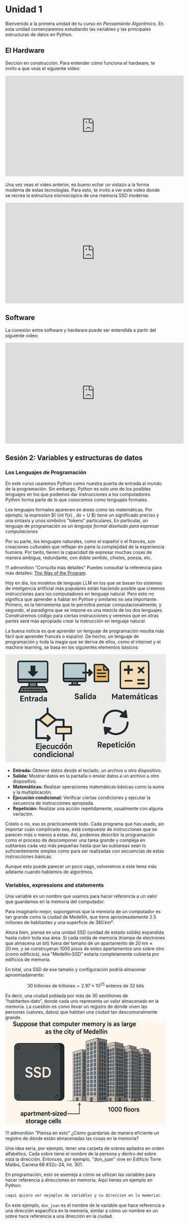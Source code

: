 # Unidad 1

Bienvenido a la primera unidad de tu curso en *Pensamiento Algorítmico*. En esta unidad comenzaremos estudiando las variables y las principales estructuras de datos en Python.
## El Hardware

Sección en construcción. Para entender cómo funciona el hardware, te invito a que veas el siguiente video:

<iframe width="560" height="315" src="https://www.youtube.com/embed/QZwneRb-zqA" frameborder="0" allowfullscreen></iframe>

Una vez veas el video anterior, es bueno echar un vistazo a la forma moderna de estas tecnologías. Para esto, te invito a ver este video donde se recrea la estructura microscópica de una memoria SSD moderna:
<iframe width="560" height="315"
  src="https://www.youtube.com/embed/5Mh3o886qpg?start=51"
  title="Video de YouTube"
  frameborder="0"
  allow="accelerometer; autoplay; clipboard-write; encrypted-media; gyroscope; picture-in-picture; web-share"
  allowfullscreen>
</iframe>

## Software

La conexión entre software y hardware puede ser entendida a partir del siguiente video:

<iframe width="560" height="315" src="https://www.youtube.com/embed/HjneAhCy2N4" frameborder="0" allowfullscreen></iframe>

## Sesión 2: Variables y estructuras de datos

### Los Lenguajes de Programación

En este curso usaremos Python como nuestra puerta de entrada al mundo de la programación. Sin embargo, Python es solo uno de los posibles lenguajes en los que podemos dar instrucciones a los computadores. Python forma parte de lo que conocemos como lenguajes formales.

Los lenguajes formales aparecen en áreas como las matemáticas. Por ejemplo, la expresión $( \int f(x) \, dx = U $) tiene un significado preciso y una sintaxis y unos símbolos "tokens" particulares. En particular, un lenguaje de programación 
*es un lenguaje formal diseñado para expresar computaciones*

Por su parte, los lenguajes naturales, como el español o el francés, son creaciones culturales que reflejan en parte la complejidad de la experiencia humana. Por tanto, tienen la capacidad de expresar muchas cosas de manera ambigua, redundante, con doble sentido, chistes, poesía, etc.

!!! admonition "Consulta más detalles"
    Puedes consultar la referencia para más detalles: [The Way of the Program](https://openbookproject.net/thinkcs/python/english3e/way_of_the_program.html).

Hoy en día, los modelos de lenguaje LLM en los que se basan los sistemas de inteligencia artificial más populares están haciendo posible que creemos instrucciones para los computadores en lenguaje natural. Pero esto no significa que aprender a hablar en Python y similares no sea importante. Primero, es la herramienta que te permitirá pensar computacionalmente, y segundo, el paradigma que se impone es una mezcla de los dos lenguajes. Construiremos código para ciertas instrucciones y veremos que en otras partes será más apropiado crear la instrucción en lenguaje natural.

La buena noticia es que aprender un lenguaje de programación resulta más fácil que aprender francés o español. De hecho, un lenguaje de programación y toda la magia que se deriva de ellos, como el internet y el machine learning, se basa en los siguientes elementos básicos:

![alt text](image.png)

- **Entrada:** Obtener datos desde el teclado, un archivo u otro dispositivo.
- **Salida:** Mostrar datos en la pantalla o enviar datos a un archivo u otro dispositivo.
- **Matemáticas:** Realizar operaciones matemáticas básicas como la suma y la multiplicación.
- **Ejecución condicional:** Verificar ciertas condiciones y ejecutar la secuencia de instrucciones apropiada.
- **Repetición:** Realizar una acción repetidamente, usualmente con alguna variación.

Créelo o no, eso es prácticamente todo. Cada programa que has usado, sin importar cuán complicado sea, está compuesto de instrucciones que se parecen más o menos a estas. Así, podemos describir la programación como el proceso de descomponer una tarea grande y compleja en subtareas cada vez más pequeñas hasta que las subtareas sean lo suficientemente simples como para ser realizadas con secuencias de estas instrucciones básicas.

Aunque esto puede parecer un poco vago, volveremos a este tema más adelante cuando hablemos de algoritmos. 

### Variables, expressions and statements
Una variable es un nombre que usamos para hacer referencia a un valor que guardamos en la memoria del computador.

Para imaginarlo mejor, supongamos que la memoria de un computador es tan grande como la ciudad de Medellín, que tiene aproximadamente 2.5 millones de habitantes y una superficie de 380 km².

Ahora bien, piensa en una unidad SSD (unidad de estado sólido) expandida hasta cubrir toda esa área. Si cada celda de memoria (trampa de electrones que almacena un bit) fuera del tamaño de un apartamento de 20 nm × 20 nm, y se construyeran 1000 pisos de estos apartamentos uno sobre otro (como edificios), esa “Medellín‑SSD” estaría completamente cubierta por edificios de memoria.

En total, una SSD de ese tamaño y configuración podría almacenar aproximadamente:

$$
30 \text{ trillones de trillones} = 2.97 \times 10^{25} \text{ enteros de 32 bits}
$$

Es decir, una ciudad poblada por más de 30 sextillones de “habitantes‑dato”, donde cada uno representa un valor almacenado en la memoria.
La cuestión es cómo llevar un registro de dónde viven las personas (valores, datos) que habitan una ciudad tan descomunalmente grande.
![alt text](image-1.png)

!!! admonition "Piensa en esto"
    ¿Cómo guardarías de manera eficiente un registro de dónde están almacenadas las cosas en la memoria?

Una idea sería, por ejemplo, tener una carpeta de sobres apilados en orden alfabético. Cada sobre tiene el nombre de la persona y dentro del sobre está la dirección. Entonces, por ejemplo, "don_juan" vive en Edificio Torre Malibú, Carrera 68 #32c-24, Int. 301.

En programación, esto se asemeja a cómo se utilizan las variables para hacer referencia a direcciones en memoria. Aquí tienes un ejemplo en Python:

```python
&aqui quiero ver eejeplos de variables y su direccion en la memoria&
```

En este ejemplo, `don_juan` es el nombre de la variable que hace referencia a una dirección específica en la memoria, similar a cómo un nombre en un sobre hace referencia a una dirección en la ciudad.

